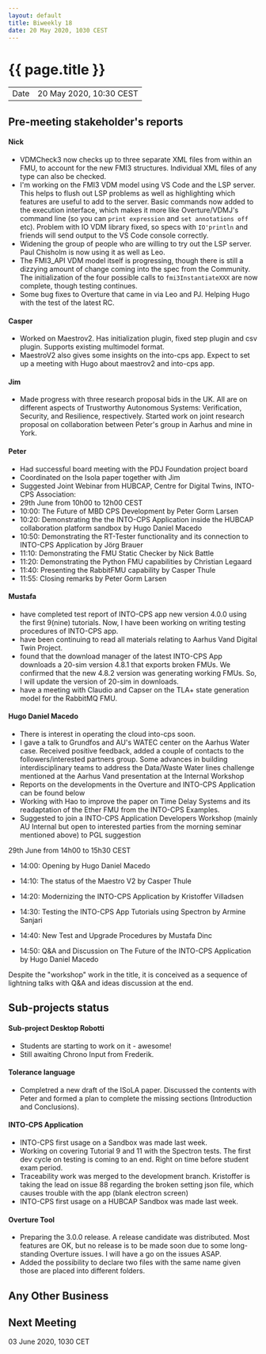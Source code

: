 ```yaml
---
layout: default
title: Biweekly 18
date: 20 May 2020, 1030 CEST
---
```


<script src="https://code.jquery.com/jquery-1.11.1.min.js">
</script>
<script src="/javascripts/edit.js"></script>
<script>setEditButonNm();</script>

# {{ page.title }}

|||
|---|---|
| Date | 20 May 2020, 10:30 CEST |


## Pre-meeting stakeholder's reports

<!-- Please keep in mind that the minutes are publicly available.-->

#### Nick
* VDMCheck3 now checks up to three separate XML files from within an FMU, to account for the new FMI3 structures. Individual XML files of any type can also be checked.
* I'm working on the FMI3 VDM model using VS Code and the LSP server. This helps to flush out LSP problems as well as highlighting which features are useful to add to the server. Basic commands now added to the execution interface, which makes it more like Overture/VDMJ's command line (so you can `print expression` and `set annotations off` etc). Problem with IO VDM library fixed, so specs with `IO'println` and friends will send output to the VS Code console correctly.
* Widening the group of people who are willing to try out the LSP server. Paul Chisholm is now using it as well as Leo.
* The FMI3_API VDM model itself is progressing, though there is still a dizzying amount of change coming into the spec from the Community. The initialization of the four possible calls to `fmi3InstantiateXXX` are now complete, though testing continues.
* Some bug fixes to Overture that came in via Leo and PJ. Helping Hugo with the test of the latest RC.

#### Casper
* Worked on Maestrov2. Has initialization plugin, fixed step plugin and csv plugin. Supports existing multimodel format.
* MaestroV2 also gives some insights on the into-cps app. Expect to set up a meeting with Hugo about maestrov2 and into-cps app.

#### Jim
* Made progress with three research proposal bids in the UK. All are on different aspects of Trustworthy Autonomous Systems: Verification, Security, and Resilience, respectively. Started work on joint research proposal on collaboration between Peter's group in Aarhus and mine in York.

#### Peter
* Had successful board meeting with the PDJ Foundation project board
* Coordinated on the Isola paper together with Jim
* Suggested Joint Webinar from HUBCAP, Centre for Digital Twins, INTO-CPS Association:
* 29th June from 10h00 to 12h00 CEST
* 10:00: The Future of MBD CPS Development by Peter Gorm Larsen
* 10:20: Demonstrating the the INTO-CPS Application inside the HUBCAP collaboration platform sandbox by Hugo Daniel Macedo
* 10:50: Demonstrating the RT-Tester functionality and its connection to INTO-CPS Application by Jörg Brauer
* 11:10: Demonstrating the FMU Static Checker by Nick Battle
* 11:20: Demonstrating the Python FMU capabilities by Christian Legaard
* 11:40: Presenting the RabbitFMU capability by Casper Thule
* 11:55: Closing remarks by Peter Gorm Larsen

#### Mustafa
* have completed test report of INTO-CPS app new version 4.0.0 using the first 9(nine) tutorials. Now, I have been working on 
writing testing procedures of INTO-CPS app.
* have been continuing to read all materials relating to Aarhus Vand Digital Twin Project.
* found that the download manager of the latest INTO-CPS App downloads a 20-sim version 4.8.1 that exports broken FMUs. We confirmed that the new 4.8.2 version was generating working FMUs. So, I will update the version of 20-sim in downloads.
* have a meeting with Claudio and Capser on the TLA+ state generation model for the RabbitMQ FMU.

#### Hugo Daniel Macedo
* There is interest in operating the cloud into-cps soon.
* I gave a talk to Grundfos and AU's WATEC center on the Aarhus Water case. Received positive feedback, added a couple of contacts to the followers/interested partners group. Some advances in building interdisciplinary teams to address the Data/Waste Water lines challenge mentioned at the Aarhus Vand presentation at the Internal Workshop 
* Reports on the developments in the Overture and INTO-CPS Application can be found below
* Working with Hao to improve the paper on Time Delay Systems and its readaptation of the Ether FMU from the INTO-CPS Examples.
* Suggested to join a INTO-CPS Application Developers Workshop (mainly AU Internal but open to interested parties from the morning seminar mentioned above) to PGL suggestion

29th June from 14h00 to 15h30 CEST

* 14:00: Opening by Hugo Daniel Macedo

* 14:10: The status of the Maestro V2 by Casper Thule

* 14:20: Modernizing the INTO-CPS Application by Kristoffer Villadsen

* 14:30: Testing the INTO-CPS App Tutorials using Spectron by Armine Sanjari

* 14:40: New Test and Upgrade Procedures by Mustafa Dinc

* 14:50: Q&A and Discussion on The Future of the INTO-CPS Application by Hugo Daniel Macedo 

Despite the "workshop" work in the title, it is conceived as a sequence of lightning talks with Q&A and ideas discussion at the end.

## Sub-projects status


#### Sub-project Desktop Robotti
* Students are starting to work on it - awesome!
* Still awaiting Chrono Input from Frederik.

#### Tolerance language
* Completred a new draft of the ISoLA paper. Discussed the contents with Peter and formed a plan to complete the missing sections (Introduction and Conclusions).

#### INTO-CPS Application
* INTO-CPS first usage on a Sandbox was made last week.
* Working on covering Tutorial 9 and 11 with the Spectron tests. The first dev cycle on testing is coming to an end. Right on time before student exam period.
* Traceability work was merged to the development branch. Kristoffer is taking the lead on issue 88 regarding the broken setting json file, which causes trouble with the app (blank electron screen)
* INTO-CPS first usage on a HUBCAP Sandbox was made last week.


#### Overture Tool
* Preparing the 3.0.0 release. A release candidate was distributed. Most features are OK, but no release is to be made soon due to some long-standing Overture issues. I will have a go on the issues ASAP.
* Added the possibility to declare two files with the same name given those are placed into different folders. 


##  Any Other Business

Next Meeting
------------

03 June 2020, 1030 CET


<div id="edit_page_div"></div>
